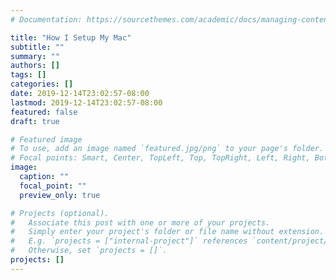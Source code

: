 ```yaml
---
# Documentation: https://sourcethemes.com/academic/docs/managing-content/

title: "How I Setup My Mac"
subtitle: ""
summary: ""
authors: []
tags: []
categories: []
date: 2019-12-14T23:02:57-08:00
lastmod: 2019-12-14T23:02:57-08:00
featured: false
draft: true

# Featured image
# To use, add an image named `featured.jpg/png` to your page's folder.
# Focal points: Smart, Center, TopLeft, Top, TopRight, Left, Right, BottomLeft, Bottom, BottomRight.
image:
  caption: ""
  focal_point: ""
  preview_only: true

# Projects (optional).
#   Associate this post with one or more of your projects.
#   Simply enter your project's folder or file name without extension.
#   E.g. `projects = ["internal-project"]` references `content/project/deep-learning/index.md`.
#   Otherwise, set `projects = []`.
projects: []
---
```

